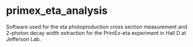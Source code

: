 # primex_eta_analysis
Software used for the eta photoproduction cross section measurement and 2-photon decay width extraction for the PrimEx-eta experiment in Hall D at Jefferson Lab.
